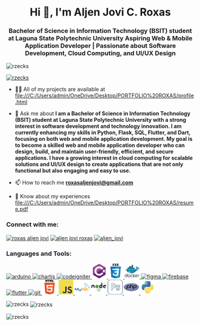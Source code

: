 <h1 align="center">Hi 👋, I'm Aljen Jovi C. Roxas</h1>
<h3 align="center">Bachelor of Science in Information Technology (BSIT) student at Laguna State Polytechnic University Aspiring Web & Mobile Application Developer | Passionate about Software Development, Cloud Computing, and UI/UX Design</h3>

<p align="left"> <img src="https://komarev.com/ghpvc/?username=rzecks&label=Profile%20views&color=0e75b6&style=flat" alt="rzecks" /> </p>

<p align="left"> <a href="https://github.com/ryo-ma/github-profile-trophy"><img src="https://github-profile-trophy.vercel.app/?username=rzecks" alt="rzecks" /></a> </p>

- 👨‍💻 All of my projects are available at [file:///C:/Users/admin/OneDrive/Desktop/PORTFOLIO%20ROXAS/profile.html](file:///C:/Users/admin/OneDrive/Desktop/PORTFOLIO%20ROXAS/profile.html)

- 💬 Ask me about **I am a Bachelor of Science in Information Technology (BSIT) student at Laguna State Polytechnic University with a strong interest in software development and technology innovation. I am currently enhancing my skills in Python, Flask, SQL, Flutter, and Dart, focusing on both web and mobile application development. My goal is to become a skilled web and mobile application developer who can design, build, and maintain user-friendly, efficient, and secure applications. I have a growing interest in cloud computing for scalable solutions and UI/UX design to create applications that are not only functional but also engaging and easy to use.**

- 📫 How to reach me **roxasaljenjovi@gmail.com**

- 📄 Know about my experiences [file:///C:/Users/admin/OneDrive/Desktop/PORTFOLIO%20ROXAS/resume.pdf](file:///C:/Users/admin/OneDrive/Desktop/PORTFOLIO%20ROXAS/resume.pdf)

<h3 align="left">Connect with me:</h3>
<p align="left">
<a href="https://linkedin.com/in/roxas aljen jovi" target="blank"><img align="center" src="https://raw.githubusercontent.com/rahuldkjain/github-profile-readme-generator/master/src/images/icons/Social/linked-in-alt.svg" alt="roxas aljen jovi" height="30" width="40" /></a>
<a href="https://fb.com/aljen jovi roxas" target="blank"><img align="center" src="https://raw.githubusercontent.com/rahuldkjain/github-profile-readme-generator/master/src/images/icons/Social/facebook.svg" alt="aljen jovi roxas" height="30" width="40" /></a>
<a href="https://instagram.com/aljen_jovi" target="blank"><img align="center" src="https://raw.githubusercontent.com/rahuldkjain/github-profile-readme-generator/master/src/images/icons/Social/instagram.svg" alt="aljen_jovi" height="30" width="40" /></a>
</p>

<h3 align="left">Languages and Tools:</h3>
<p align="left"> <a href="https://www.arduino.cc/" target="_blank" rel="noreferrer"> <img src="https://cdn.worldvectorlogo.com/logos/arduino-1.svg" alt="arduino" width="40" height="40"/> </a> <a href="https://www.chartjs.org" target="_blank" rel="noreferrer"> <img src="https://www.chartjs.org/media/logo-title.svg" alt="chartjs" width="40" height="40"/> </a> <a href="https://codeigniter.com" target="_blank" rel="noreferrer"> <img src="https://cdn.worldvectorlogo.com/logos/codeigniter.svg" alt="codeigniter" width="40" height="40"/> </a> <a href="https://www.w3schools.com/cs/" target="_blank" rel="noreferrer"> <img src="https://raw.githubusercontent.com/devicons/devicon/master/icons/csharp/csharp-original.svg" alt="csharp" width="40" height="40"/> </a> <a href="https://www.w3schools.com/css/" target="_blank" rel="noreferrer"> <img src="https://raw.githubusercontent.com/devicons/devicon/master/icons/css3/css3-original-wordmark.svg" alt="css3" width="40" height="40"/> </a> <a href="https://www.docker.com/" target="_blank" rel="noreferrer"> <img src="https://raw.githubusercontent.com/devicons/devicon/master/icons/docker/docker-original-wordmark.svg" alt="docker" width="40" height="40"/> </a> <a href="https://www.figma.com/" target="_blank" rel="noreferrer"> <img src="https://www.vectorlogo.zone/logos/figma/figma-icon.svg" alt="figma" width="40" height="40"/> </a> <a href="https://firebase.google.com/" target="_blank" rel="noreferrer"> <img src="https://www.vectorlogo.zone/logos/firebase/firebase-icon.svg" alt="firebase" width="40" height="40"/> </a> <a href="https://flutter.dev" target="_blank" rel="noreferrer"> <img src="https://www.vectorlogo.zone/logos/flutterio/flutterio-icon.svg" alt="flutter" width="40" height="40"/> </a> <a href="https://git-scm.com/" target="_blank" rel="noreferrer"> <img src="https://www.vectorlogo.zone/logos/git-scm/git-scm-icon.svg" alt="git" width="40" height="40"/> </a> <a href="https://www.w3.org/html/" target="_blank" rel="noreferrer"> <img src="https://raw.githubusercontent.com/devicons/devicon/master/icons/html5/html5-original-wordmark.svg" alt="html5" width="40" height="40"/> </a> <a href="https://developer.mozilla.org/en-US/docs/Web/JavaScript" target="_blank" rel="noreferrer"> <img src="https://raw.githubusercontent.com/devicons/devicon/master/icons/javascript/javascript-original.svg" alt="javascript" width="40" height="40"/> </a> <a href="https://www.mysql.com/" target="_blank" rel="noreferrer"> <img src="https://raw.githubusercontent.com/devicons/devicon/master/icons/mysql/mysql-original-wordmark.svg" alt="mysql" width="40" height="40"/> </a> <a href="https://nodejs.org" target="_blank" rel="noreferrer"> <img src="https://raw.githubusercontent.com/devicons/devicon/master/icons/nodejs/nodejs-original-wordmark.svg" alt="nodejs" width="40" height="40"/> </a> <a href="https://www.photoshop.com/en" target="_blank" rel="noreferrer"> <img src="https://raw.githubusercontent.com/devicons/devicon/master/icons/photoshop/photoshop-line.svg" alt="photoshop" width="40" height="40"/> </a> <a href="https://www.php.net" target="_blank" rel="noreferrer"> <img src="https://raw.githubusercontent.com/devicons/devicon/master/icons/php/php-original.svg" alt="php" width="40" height="40"/> </a> <a href="https://www.python.org" target="_blank" rel="noreferrer"> <img src="https://raw.githubusercontent.com/devicons/devicon/master/icons/python/python-original.svg" alt="python" width="40" height="40"/> </a> </p>


<p><img align="left" src="https://github-readme-stats.vercel.app/api/top-langs?username=rzecks&show_icons=true&locale=en&layout=compact" alt="rzecks" /></p>

<p>&nbsp;<img align="center" src="https://github-readme-stats.vercel.app/api?username=rzecks&show_icons=true&locale=en" alt="rzecks" /></p>

<p><img align="center" src="https://github-readme-streak-stats.herokuapp.com/?user=rzecks&" alt="rzecks" /></p>
